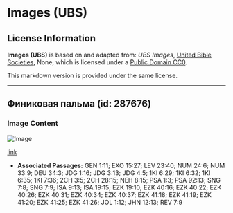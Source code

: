 # Images (UBS)

## License Information

**Images (UBS)** is based on and adapted from: _UBS Images_, [United Bible Societies](https://unitedbiblesocieties.org/), None, which is licensed under a [Public Domain CC0](https://creativecommons.org/public-domain/cc0/).

This markdown version is provided under the same license.



--------------------------------

## Финиковая пальма (id: 287676)

### Image Content

![Image](https://cdn.aquifer.bible/aquifer-content/resources/Media/WEB-0176_datepalm.jpg)

[link](https://cdn.aquifer.bible/aquifer-content/resources/Media/WEB-0176_datepalm.jpg)

* **Associated Passages:** GEN 1:11; EXO 15:27; LEV 23:40; NUM 24:6; NUM 33:9; DEU 34:3; JDG 1:16; JDG 3:13; JDG 4:5; 1KI 6:29; 1KI 6:32; 1KI 6:35; 1KI 7:36; 2CH 3:5; 2CH 28:15; NEH 8:15; PSA 1:3; PSA 92:13; SNG 7:8; SNG 7:9; ISA 9:13; ISA 19:15; EZK 19:10; EZK 40:16; EZK 40:22; EZK 40:26; EZK 40:31; EZK 40:34; EZK 40:37; EZK 41:18; EZK 41:19; EZK 41:20; EZK 41:25; EZK 41:26; JOL 1:12; JHN 12:13; REV 7:9

